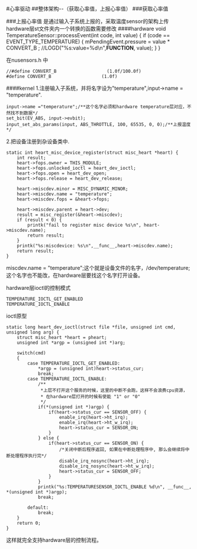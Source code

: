 #心率驱动
##整体架构--（获取心率值，上报心率值）
###获取心率值



###上报心率值
是通过输入子系统上报的，采取温度sensor的架构上传 
hardware层st文件夹内一个转换的函数需要修改
####hardware
    void TemperatureSensor::processEvent(int code, int value)
	{
	    if (code == EVENT_TYPE_TEMPERATURE) {
	            mPendingEvent.pressure = value * CONVERT_B ;
				//LOGD("%s:value=%d\n",__FUNCTION__, value);
	    }
	}

在nusensors.h 中

	//#define CONVERT_B                   (1.0f/100.0f)
	#define CONVERT_B                   (1.0f)


####kernel
1.注册输入子系统，并将名字设为"temperature",input->name = "temperature".

	input->name ="temperature";/**这个名字必须和hardware temperature层对应，不然找不到数据*/
	set_bit(EV_ABS, input->evbit);		
	input_set_abs_params(input, ABS_THROTTLE, 100, 65535, 0, 0);/**上报温度*/

2.把设备注册到杂设备类中.

	static int heart_misc_device_register(struct misc_heart *heart) {
		int result;
		heart->fops.owner = THIS_MODULE;
		heart->fops.unlocked_ioctl = heart_dev_ioctl;
		heart->fops.open = heart_dev_open;
		heart->fops.release = heart_dev_release;
	
		heart->miscdev.minor = MISC_DYNAMIC_MINOR;
		heart->miscdev.name = "temperature";
		heart->miscdev.fops = &heart->fops;
					
		heart->miscdev.parent = heart->dev;
		result = misc_register(&heart->miscdev);
		if (result < 0) {
			printk("fail to register misc device %s\n", heart->miscdev.name);
			return result;
		}
		printk("%s:miscdevice: %s\n",__func__,heart->miscdev.name);
		return result;
	}

miscdev.name = "temperature";这个就是设备文件的名字，/dev/temperature;这个名字也不能改，在hardware层要找这个名字打开设备。

hardware层ioctl的控制模式

	TEMPERATURE_IOCTL_GET_ENABLED
	TEMPERATURE_IOCTL_ENABLE
ioctl原型
	
	static long heart_dev_ioctl(struct file *file, unsigned int cmd, unsigned long arg) {
		struct misc_heart *heart = pheart;
		unsigned int *argp = (unsigned int *)arg;
	
		switch(cmd)
		{
			case TEMPERATURE_IOCTL_GET_ENABLED:
				*argp = (unsigned int)heart->status_cur;
				break;
			case TEMPERATURE_IOCTL_ENABLE:		
				/**
				 *上层不打开这个服务的时候，这里的中断不会跑，这样不会浪费cpu资源，
				 * 在hardware层打开的时候有使能 "1" or "0"
				 */
				if(*(unsigned int *)argp) {
					if(heart->status_cur == SENSOR_OFF) {
						enable_irq(heart->ht_irq);
						enable_irq(heart->ht_w_irq);
						heart->status_cur = SENSOR_ON;
					}	
				} else {
					if(heart->status_cur == SENSOR_ON) {
						/*关闭中断后程序返回, 如果在中断处理程序中, 那么会继续将中断处理程序执行完*/
						disable_irq_nosync(heart->ht_irq);
						disable_irq_nosync(heart->ht_w_irq);
						heart->status_cur = SENSOR_OFF;
					}
				}
				printk("%s:TEMPERATURESENSOR_IOCTL_ENABLE %d\n", __func__, *(unsigned int *)argp);
				break;
			
			default:
				break;
		}	
		return 0;
	}
这样就完全支持hardware层的控制流程。
